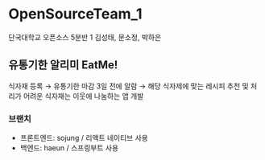# OpenSourceTeam_1
단국대학교 오픈소스 5분반 1
김성태, 문소정, 박하은

## 유통기한 알리미 EatMe!
식자재 등록 → 유통기한 마감 3일 전에 알람 → 해당 식자제에 맞는 레시피 추천 및 처리가 어려운 식자재는 이웃에 나눔하는 앱 개발

### 브랜치
- 프론트엔드: sojung / 리액트 네이티브 사용 
- 백엔드: haeun / 스프링부트 사용
